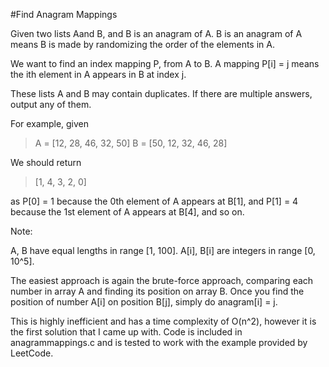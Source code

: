 #Find Anagram Mappings

Given two lists Aand B, and B is an anagram of A. B is an anagram of A means B is made by randomizing the order of the elements in A.

We want to find an index mapping P, from A to B. A mapping P[i] = j means the ith element in A appears in B at index j.

These lists A and B may contain duplicates. If there are multiple answers, output any of them.

For example, given

>A = [12, 28, 46, 32, 50]  B = [50, 12, 32, 46, 28]  

We should return

>[1, 4, 3, 2, 0]  

as  P[0] = 1 because the  0th element of  A appears at  B[1], and  P[1] = 4 because the  1st element of  A appears at  B[4], and so on.

Note:

A, B have equal lengths in range [1, 100].
A[i], B[i] are integers in range [0, 10^5].


The easiest approach is again the brute-force approach, comparing each number in array A and finding its position on array B. Once you find
the position of number A[i] on position B[j], simply do anagram[i] = j.

This is highly inefficient and has a time complexity of O(n^2), however it is the first solution that I came up with.
Code is included in anagrammappings.c and is tested to work with the example provided by LeetCode.
